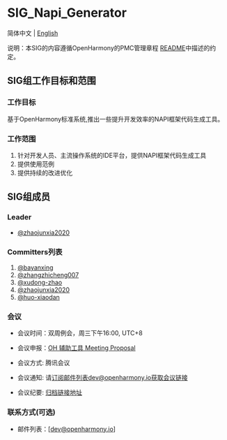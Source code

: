 # SIG_Napi_Generator
简体中文 | [English](./sig_napi_generator.md)

说明：本SIG的内容遵循OpenHarmony的PMC管理章程 [README](../../zh/pmc.md)中描述的约定。

## SIG组工作目标和范围

### 工作目标
基于OpenHarmony标准系统,推出一些提升开发效率的NAPI框架代码生成工具。

### 工作范围
1. 针对开发人员、主流操作系统的IDE平台，提供NAPI框架代码生成工具
2. 提供使用范例
3. 提供持续的改进优化

## SIG组成员

### Leader
- [@zhaojunxia2020](https://gitee.com/zhaojunxia2020)

### Committers列表
1. [@bayanxing](https://gitee.com/bayanxing)
2. [@zhangzhicheng007](https://gitee.com/zhangzhicheng007) 
3. [@xudong-zhao](https://gitee.com/xudong-zhao)
4. [@zhaojunxia2020](https://gitee.com/zhaojunxia2020)
5. [@huo-xiaodan](https://gitee.com/huo-xiaodan)


### 会议
 - 会议时间：双周例会，周三下午16:00, UTC+8

 - 会议申报：[OH 辅助工具 Meeting Proposal](https://shimo.im/sheets/ppCXWxYr68k3JPk9/MODOC)
 - 会议方式:   腾讯会议
 - 会议通知:   请[订阅](https://lists.openatom.io/postorius/lists/dev.openharmony.io/)邮件列表dev@openharmony.io获取会议链接
 - 会议纪要:   [归档链接地址](https://gitee.com/openharmony-sig/sig-content/tree/master/napi_generator/meetings)

### 联系方式(可选)

- 邮件列表：[dev@openharmony.io]

